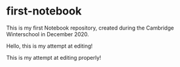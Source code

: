 # first-notebook
This is my first Notebook repository, created during the Cambridge Winterschool in December 2020.


Hello, this is my attempt at editing!

This is my attempt at editing properly!
